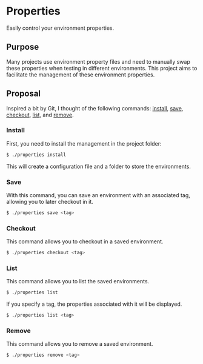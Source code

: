 # Properties

Easily control your environment properties.

## Purpose

Many projects use environment property files and need to manually swap these properties when testing in different environments. This project aims to facilitate the management of these environment properties.

## Proposal

Inspired a bit by Git, I thought of the following commands: [install](#install), [save](#save), [checkout](#checkout), [list](#list), and [remove](#remove).

### Install

First, you need to install the management in the project folder:

```bash
$ ./properties install
```

This will create a configuration file and a folder to store the environments.

### Save

With this command, you can save an environment with an associated tag, allowing you to later checkout in it.

```bash
$ ./properties save <tag>
```

### Checkout

This command allows you to checkout in a saved environment.

```bash
$ ./properties checkout <tag>
```

### List

This command allows you to list the saved environments.

```bash
$ ./properties list
```

If you specify a tag, the properties associated with it will be displayed.

```bash
$ ./properties list <tag>
```

### Remove

This command allows you to remove a saved environment.

```bash
$ ./properties remove <tag>
```
